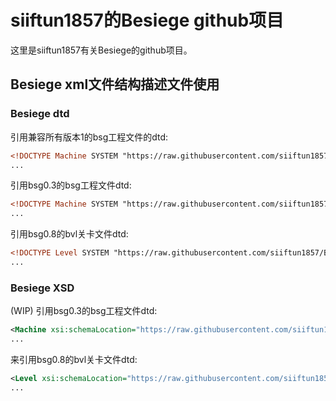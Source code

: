 # siiftun1857的Besiege github项目
这里是siiftun1857有关Besiege的github项目。
## Besiege xml文件结构描述文件使用
### Besiege dtd
引用兼容所有版本1的bsg工程文件的dtd:
```xml
<!DOCTYPE Machine SYSTEM "https://raw.githubusercontent.com/siiftun1857/Besiege/master/dtd/bsg_v1.dtd">
...
```
引用bsg0.3的bsg工程文件dtd:
```xml
<!DOCTYPE Machine SYSTEM "https://raw.githubusercontent.com/siiftun1857/BesiegeDTD/master/dtd/bsg_0.3.dtd">
...
```
引用bsg0.8的bvl关卡文件dtd:
```xml
<!DOCTYPE Level SYSTEM "https://raw.githubusercontent.com/siiftun1857/BesiegeDTD/master/dtd/blv_0.8.dtd">
...
```
### Besiege XSD
(WIP)
引用bsg0.3的bsg工程文件dtd:
```xml
<Machine xsi:schemaLocation="https://raw.githubusercontent.com/siiftun1857/BesiegeDTD/master/xsd/blv_0.8.xsd">
...
```
来引用bsg0.8的bvl关卡文件dtd:
```xml
<Level xsi:schemaLocation="https://raw.githubusercontent.com/siiftun1857/BesiegeDTD/master/xsd/blv_0.8.xsd">
...
```
